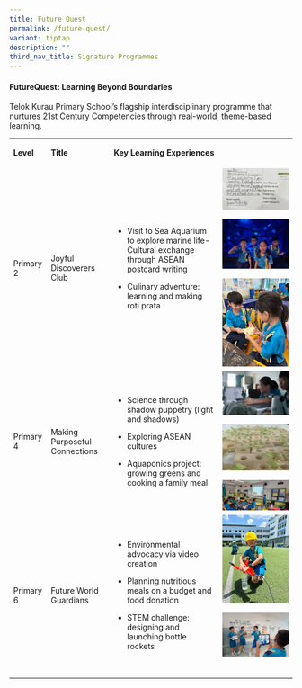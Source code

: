 ```yaml
---
title: Future Quest
permalink: /future-quest/
variant: tiptap
description: ""
third_nav_title: Signature Programmes
---
```

<h4><strong>FutureQuest: Learning Beyond Boundaries</strong></h4>
<p>Telok Kurau Primary School’s flagship interdisciplinary programme that
nurtures 21st Century Competencies through real-world, theme-based learning.</p>
<p></p>
<table style="minWidth: 100px">
<colgroup>
<col>
<col>
<col>
<col>
</colgroup>
<tbody>
<tr>
<td rowspan="1" colspan="1">
<p><strong>Level</strong>
</p>
</td>
<td rowspan="1" colspan="1">
<p><strong>Title</strong>
</p>
</td>
<td rowspan="1" colspan="1">
<p><strong>Key Learning Experiences</strong>
</p>
</td>
<td rowspan="1" colspan="1">
<p></p>
</td>
</tr>
<tr>
<td rowspan="1" colspan="1">
<p>Primary 2</p>
</td>
<td rowspan="1" colspan="1">
<p>Joyful Discoverers Club</p>
</td>
<td rowspan="1" colspan="1">
<ul data-tight="true" class="tight">
<li>
<p>Visit to Sea Aquarium to explore marine life- Cultural exchange through
ASEAN postcard writing</p>
</li>
<li>
<p>Culinary adventure: learning and making roti prata</p>
</li>
</ul>
</td>
<td rowspan="1" colspan="1">
<div class="isomer-image-wrapper">
<img style="width: 100%" height="auto" width="100%" alt="" src="/images/P2_CGC_1.jpg">
</div>
<p></p>
<div class="isomer-image-wrapper">
<img style="width: 100%" height="auto" width="100%" alt="" src="/images/P2_CCI_5.jpg">
</div>
<p></p>
<div class="isomer-image-wrapper">
<img style="width: 100%" height="auto" width="100%" alt="" src="/images/P2_CAIT_3.jpg">
</div>
</td>
</tr>
<tr>
<td rowspan="1" colspan="1">
<p>Primary 4</p>
</td>
<td rowspan="1" colspan="1">
<p>Making Purposeful Connections</p>
</td>
<td rowspan="1" colspan="1">
<ul data-tight="true" class="tight">
<li>
<p>Science through shadow puppetry (light and shadows)</p>
</li>
<li>
<p>Exploring ASEAN cultures</p>
</li>
<li>
<p>Aquaponics project: growing greens and cooking a family meal</p>
</li>
</ul>
</td>
<td rowspan="1" colspan="1">
<div class="isomer-image-wrapper">
<img style="width: 100%" height="auto" width="100%" alt="" src="/images/P4_CAIT_2.jpg">
</div>
<p></p>
<div class="isomer-image-wrapper">
<img style="width: 100%" height="auto" width="100%" alt="" src="/images/P4_CCI_3.png">
</div>
<p></p>
<div class="isomer-image-wrapper">
<img style="width: 100%" height="auto" width="100%" alt="" src="/images/P4_CGC_2.png">
</div>
</td>
</tr>
<tr>
<td rowspan="1" colspan="1">
<p>Primary 6</p>
</td>
<td rowspan="1" colspan="1">
<p>Future World Guardians</p>
</td>
<td rowspan="1" colspan="1">
<ul data-tight="true" class="tight">
<li>
<p>Environmental advocacy via video creation</p>
</li>
<li>
<p>Planning nutritious meals on a budget and food donation</p>
</li>
<li>
<p>STEM challenge: designing and launching bottle rockets</p>
</li>
</ul>
</td>
<td rowspan="1" colspan="1">
<div class="isomer-image-wrapper">
<img style="width: 100%" height="auto" width="100%" alt="" src="/images/P6_CAIT_1.jpg">
</div>
<p></p>
<div class="isomer-image-wrapper">
<img style="width: 100%" height="auto" width="100%" alt="" src="/images/P6_CCI_1.jpg">
</div>
<p></p>
<div class="isomer-image-wrapper">
<img style="width: 100%" height="auto" width="100%" alt="" src="/images/P6_CGC_1.png">
</div>
</td>
</tr>
</tbody>
</table>
<p></p>